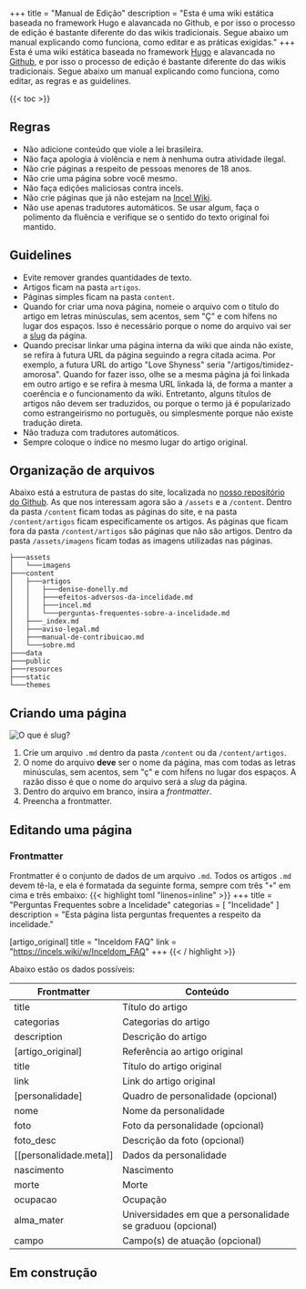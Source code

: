 +++
title = "Manual de Edição"
description = "Esta é uma wiki estática baseada no framework Hugo e alavancada no Github, e por isso o processo de edição é bastante diferente do das wikis tradicionais. Segue abaixo um manual explicando como funciona, como editar e as práticas exigidas."
+++
Esta é uma wiki estática baseada no framework [Hugo](https://gohugo.io/) e alavancada no [Github](https://github.com/), e por isso o processo de edição é bastante diferente do das wikis tradicionais. Segue abaixo um manual explicando como funciona, como editar, as regras e as guidelines.

{{< toc >}}

## Regras
* Não adicione conteúdo que viole a lei brasileira.
* Não faça apologia à violência e nem à nenhuma outra atividade ilegal.
* Não crie páginas a respeito de pessoas menores de 18 anos.
* Não crie uma página sobre você mesmo.
* Não faça edições maliciosas contra incels.
* Não crie páginas que já não estejam na [Incel Wiki](https://incels.wiki).
* Não use apenas tradutores automáticos. Se usar algum, faça o polimento da fluência e verifique se o sentido do texto original foi mantido.

## Guidelines
* Evite remover grandes quantidades de texto.
* Artigos ficam na pasta `artigos`.
* Páginas simples ficam na pasta `content`.
* Quando for criar uma nova página, nomeie o arquivo com o título do artigo em letras minúsculas, sem acentos, sem "Ç" e com hífens no lugar dos espaços. Isso é necessário porque o nome do arquivo vai ser a [slug](https://pt.m.wikipedia.org/wiki/Slug_(programa%C3%A7%C3%A3o)) da página.
* Quando precisar linkar uma página interna da wiki que ainda não existe, se refira à futura URL da página seguindo a regra citada acima. Por exemplo, a futura URL do artigo "Love Shyness" seria "/artigos/timidez-amorosa". Quando for fazer isso, olhe se a mesma página já foi linkada em outro artigo e se refira à mesma URL linkada lá, de forma a manter a coerência e o funcionamento da wiki. Entretanto, alguns títulos de artigos não devem ser traduzidos, ou porque o termo já é popularizado como estrangeirismo no português, ou simplesmente porque não existe tradução direta.
* Não traduza com tradutores automáticos.
* Sempre coloque o índice no mesmo lugar do artigo original.

## Organização de arquivos
Abaixo está a estrutura de pastas do site, localizada no [nosso repositório do Github](https://github.com/aUnuser/Incel-Wiki-Brasil). As que nos interessam agora são a `/assets` e a `/content`. Dentro da pasta `/content` ficam todas as páginas do site, e na pasta `/content/artigos` ficam especificamente os artigos. As páginas que ficam fora da pasta `/content/artigos` são páginas que não são artigos. Dentro da pasta `/assets/imagens` ficam todas as imagens utilizadas nas páginas.
```
├───assets
│   └───imagens
├───content
│   ├───artigos
│   │   ├───denise-donelly.md
│   │   ├───efeitos-adversos-da-incelidade.md
│   │   ├───incel.md
│   │   └───perguntas-frequentes-sobre-a-incelidade.md
│   ├───_index.md
│   ├───aviso-legal.md
│   ├───manual-de-contribuicao.md
│   └───sobre.md
├───data
├───public
├───resources
├───static
└───themes
```

## Criando uma página
![O que é slug?](imagens/o-que-e-slug.jpg "desktop-right")

1. Crie um arquivo `.md` dentro da pasta `/content` ou da `/content/artigos`.
2. O nome do arquivo **deve** ser o nome da página, mas com todas as letras minúsculas, sem acentos, sem "ç" e com hífens no lugar dos espaços. A razão disso é que o nome do arquivo será a *slug* da página.
3. Dentro do arquivo em branco, insira a *frontmatter*.
4. Preencha a frontmatter.

## Editando uma página
### Frontmatter
Frontmatter é o conjunto de dados de um arquivo `.md`. Todos os artigos `.md` devem tê-la, e ela é formatada da seguinte forma, sempre com três "`+`" em cima e três embaixo:
{{< highlight toml "linenos=inline" >}}
+++
title = "Perguntas Frequentes sobre a Incelidade"
categorias = [ "Incelidade" ]
description = "Esta página lista perguntas frequentes a respeito da incelidade."

[artigo_original]
title = "Inceldom FAQ"
link = "https://incels.wiki/w/Inceldom_FAQ"
+++
{{< / highlight >}}

Abaixo estão os dados possíveis:

| Frontmatter            | Conteúdo                                                   |
|------------------------|------------------------------------------------------------|
| title                  | Título do artigo                                           |
| categorias             | Categorias do artigo                                       |
| description            | Descrição do artigo                                        |
| [artigo_original]      | Referência ao artigo original                              |
| title                  | Título do artigo original                                  |
| link                   | Link do artigo original                                    |
| [personalidade]        | Quadro de personalidade (opcional)                         |
| nome                   | Nome da personalidade                                      |
| foto                   | Foto da personalidade (opcional)                           |
| foto_desc              | Descrição da foto (opcional)                               |
| [[personalidade.meta]] | Dados da personalidade                                     |
| nascimento             | Nascimento                                                 |
| morte                  | Morte                                                      |
| ocupacao               | Ocupação                                                   |
| alma_mater             | Universidades em que a personalidade se graduou (opcional) |
| campo                  | Campo(s) de atuação (opcional)                             |

## Em construção 
